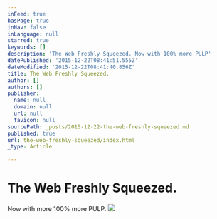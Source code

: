 ```yaml
---
inFeed: true
hasPage: true
inNav: false
inLanguage: null
starred: true
keywords: []
description: 'The Web Freshly Squeezed. Now with 100% more PULP'
datePublished: '2015-12-22T08:41:51.555Z'
dateModified: '2015-12-22T08:41:40.856Z'
title: The Web Freshly Squeezed.
author: []
authors: []
publisher:
  name: null
  domain: null
  url: null
  favicon: null
sourcePath: _posts/2015-12-22-the-web-freshly-squeezed.md
published: true
url: the-web-freshly-squeezed/index.html
_type: Article

---
```

# The Web Freshly Squeezed.

Now with more 100% more PULP. ![](https://the-grid-user-content.s3-us-west-2.amazonaws.com/1c05dedb-38f0-4c33-a3f3-58a9f9716bcf.jpg)